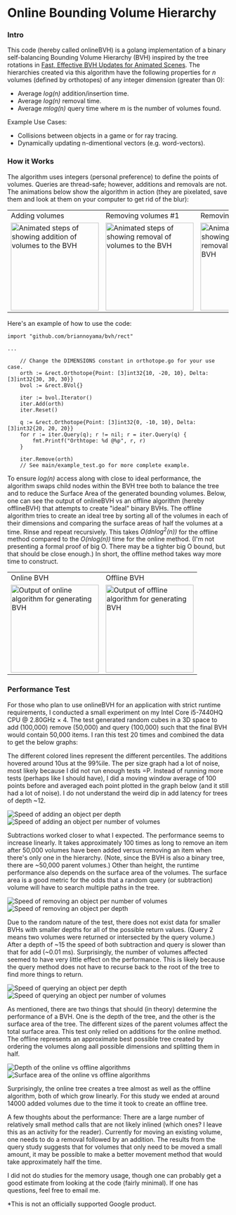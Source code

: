 # Online Bounding Volume Hierarchy

### Intro

This code (hereby called onlineBVH) is a golang implementation of a binary self-balancing Bounding Volume Hierarchy (BVH) inspired by the tree rotations in [Fast, Effective BVH Updates for Animated Scenes](https://www.cs.utah.edu/~aek/research/tree.pdf). The hierarchies created via this algorithm have the following properties for _n_ volumes (defined by orthotopes) of any integer dimension (greater than 0):

- Average _log(n)_ addition/insertion time.
- Average _log(n)_ removal time.
- Average _mlog(n)_ query time where m is the number of volumes found.

Example Use Cases:

- Collisions between objects in a game or for ray tracing.
- Dynamically updating n-dimentional vectors (e.g. word-vectors).

### How it Works

The algorithm uses integers (personal preference) to define the points of volumes. Queries are thread-safe; however, additions and removals are not. The animations below show the algorithm in action (they are pixelated, save them and look at them on your computer to get rid of the blur): 

<table>
  <tr>
    <td>
      Adding volumes
    </td>
    <td>
      Removing volumes #1
    </td>
    <td>
      Removing volumes #2
    </td>
  </tr>
  <tr>
    <td>
      <img style="image-rendering: pixelated;" alt="Animated steps of showing addition of volumes to the BVH" width="200" src="http://briannoyama.github.io/assets/images/bvh-steps/add.gif">
    </td>
    <td>
      <img style="image-rendering: pixelated;" alt="Animated steps of showing removal of volumes to the BVH" width="200" src="http://briannoyama.github.io/assets/images/bvh-steps/remove0.gif">
    </td>
    <td>
      <img style="image-rendering: pixelated;" alt="Animated steps of showing an alernative removal of volumes to the BVH" width="200" src="http://briannoyama.github.io/assets/images/bvh-steps/remove1.gif">
    </td>
  </tr>
</table>

Here's an example of how to use the code:

```golang
import "github.com/briannoyama/bvh/rect"

...

    // Change the DIMENSIONS constant in orthotope.go for your use case.
    orth := &rect.Orthotope{Point: [3]int32{10, -20, 10}, Delta: [3]int32{30, 30, 30}}
    bvol := &rect.BVol{}
    
    iter := bvol.Iterator()
    iter.Add(orth)
    iter.Reset()

	q := &rect.Orthotope{Point: [3]int32{0, -10, 10}, Delta: [3]int32{20, 20, 20}}
    for r := iter.Query(q); r != nil; r = iter.Query(q) {
        fmt.Printf("Orthtope: %d @%p", r, r)
    }

    iter.Remove(orth)
    // See main/example_test.go for more complete example.
```

To ensure _log(n)_ access along with close to ideal performance, the algorithm swaps child nodes within the BVH tree both to balance the tree and to reduce the Surface Area of the generated bounding volumes. Below, one can see the output of onlineBVH vs an offline algorithm (hereby offlineBVH) that attempts to create "ideal" binary BVHs. The offline algorithm tries to create an ideal tree by sorting all of the volumes in each of their dimensions and comparing the surface areas of half the volumes at a time. Rinse and repeat recursively. This takes _O(dnlog<sup>2</sup>(n))_ for the offline method compared to the _O(nlog(n))_ time for the online method. (I'm not presenting a formal proof of big O. There may be a tighter big O bound, but that should be close enough.) In short, the offline method takes way more time to construct.

<table>
  <tr>
    <td>
      Online BVH
    </td>
    <td>
      Offline BVH
    </td>
  </tr>
  <tr>
    <td>
      <img style="image-rendering: pixelated;" alt="Output of online algorithm for generating BVH" width="200" src="http://briannoyama.github.io/assets/images/bvh-steps/online.png">
    </td>
    <td>
      <img style="image-rendering: pixelated;" alt="Output of offline algorithm for generating BVH" width="200" src="http://briannoyama.github.io/assets/images/bvh-steps/offline.png">
    </td>
  </tr>
</table>

### Performance Test

For those who plan to use onlineBVH for an application with strict runtime requirements, I conducted a small experiment on my Intel Core i5-7440HQ CPU @ 2.80GHz × 4. The test generated random cubes in a 3D space to add (100,000) remove (50,000) and query (100,000) such that the final BVH would contain 50,000 items. I ran this test 20 times and combined the data to get the below graphs:

The different colored lines represent the different percentiles. The additions hovered around 10us at the 99%ile. The per size graph had a lot of noise, most likely because I did not run enough tests =P. Instead of running more tests (perhaps like I should have), I did a moving window average of 100 points before and averaged each point plotted in the graph below (and it still had a lot of noise). I do not understand the weird dip in add latency for trees of depth ~12.

![Speed of adding an object per depth](http://briannoyama.github.io/assets/images/bvh-steps/AddRuntimePerDepth.svg)
![Speed of adding an object per number of volumes](http://briannoyama.github.io/assets/images/bvh-steps/AddRuntimePerSize.svg)

Subtractions worked closer to what I expected. The performance seems to increase linearly. It takes approximately 100 times as long to remove an item after 50,000 volumes have been added versus removing an item when there's only one in the hierarchy. (Note, since the BVH is also a binary tree, there are ~50,000 parent volumes.) Other than height, the runtime performance also depends on the surface area of the volumes. The surface area is a good metric for the odds that a random query (or subtraction) volume will have to search multiple paths in the tree.

![Speed of removing an object per number of volumes](http://briannoyama.github.io/assets/images/bvh-steps/SubRuntimePerSize.svg)
![Speed of removing an object per depth](http://briannoyama.github.io/assets/images/bvh-steps/SubRuntimePerDepth.svg)

Due to the random nature of the test, there does not exist data for smaller BVHs with smaller depths for all of the possible return values. (Query 2 means two volumes were returned or intersected by the query volume.) After a depth of ~15 the speed of both subtraction and query is slower than that for add (~0.01 ms). Surprisingly, the number of volumes affected seemed to have very little effect on the performance. This is likely because the query method does not have to recurse back to the root of the tree to find more things to return. 

![Speed of querying an object per depth](http://briannoyama.github.io/assets/images/bvh-steps/QueryPerDepth.svg)
![Speed of querying an object per number of volumes](http://briannoyama.github.io/assets/images/bvh-steps/QueryPerSize.svg)

As mentioned, there are two things that should (in theory) determine the performance of a BVH. One is the depth of the tree, and the other is the surface area of the tree. The different sizes of the parent volumes affect the total surface area. This test only relied on additions for the online method. The offline represents an approximate best possible tree created by ordering the volumes along aall possible dimensions and splitting them in half.

![Depth of the online vs offline algorithms](http://briannoyama.github.io/assets/images/bvh-steps/Depth.svg)
![Surface area of the online vs offline algorithms](http://briannoyama.github.io/assets/images/bvh-steps/SurfaceArea.svg)

Surprisingly, the online tree creates a tree almost as well as the offline algorithm, both of which grow linearly. For this study we ended at around 14000 added volumes due to the time it took to create an offline tree.

A few thoughts about the performance: There are a large number of relatively small method calls that are not likely inlined (which ones? I leave this as an activity for the reader). Currently for moving an existing volume, one needs to do a removal followed by an addition. The results from the query study suggests that for volumes that only need to be moved a small amount, it may be possible to make a better movement method that would take approximately half the time.

I did not do studies for the memory usage, though one can probably get a good estimate from looking at the code (fairly minimal). If one has questions, feel free to email me.

*This is not an officially supported Google product.
